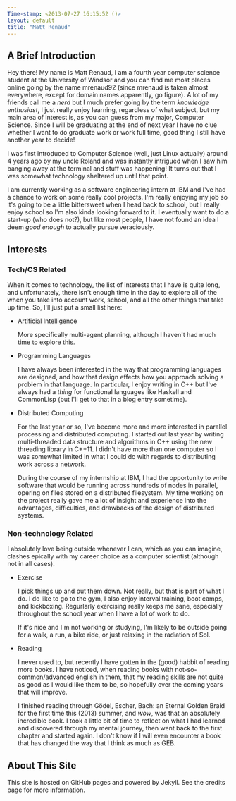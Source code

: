 ```yaml
---
Time-stamp: <2013-07-27 16:15:52 ()>
layout: default
title: "Matt Renaud"
---
```


## A Brief Introduction

Hey there! My name is Matt Renaud, I am a fourth year computer science
student at the University of Windsor and you can find me most places
online going by the name mrenaud92 (since mrenaud is taken almost
everywhere, except for domain names apparently, go figure). A lot of
my friends call me a *nerd* but I much prefer going by the term
*knowledge enthusiast*, I just really enjoy learning, regardless of
what subject, but my main area of interest is, as you can guess from
my major, Computer Science. Since I will be graduating at the end of
next year I have no clue whether I want to do graduate work or work
full time, good thing I still have another year to decide!

I was first introduced to Computer Science (well, just Linux actually)
around 4 years ago by my uncle Roland and was instantly intrigued when
I saw him banging away at the terminal and stuff was happening! It
turns out that I was somewhat technology sheltered up until that
point.

I am currently working as a software engineering intern at IBM and
I've had a chance to work on some really cool projects.  I'm really
enjoying my job so it's going to be a little bittersweet when I head
back to school, but I really enjoy school so I'm also kinda looking
forward to it. I eventually want to do a start-up (who does not?), but
like most people, I have not found an idea I deem *good enough* to
actually pursue veraciously.

## Interests

### Tech/CS Related

When it comes to technology, the list of interests that I have is
quite long, and unfortunately, there isn't enough time in the day to
explore all of the when you take into account work, school, and all
the other things that take up time. So, I'll just put a small list
here:

- <span class="heading">Artificial Intelligence</span>

  More specifically multi-agent planning, although I haven't had
  much time to explore this.

- <span class="heading">Programming Languages</span>

  I have always been interested in the way that programming languages
  are designed, and how that design effects how you approach solving a
  problem in that language.  In particular, I enjoy writing in C++ but
  I've always had a *thing* for functional languages like Haskell and
  CommonLisp (but I'll get to that in a blog entry sometime).

- <span class="heading">Distributed Computing</span>

  For the last year or so, I've become more and more interested in
  parallel processing and distributed computing. I started out last
  year by writing multi-threaded data structure and algorithms in
  C++ using the new threading library in C++11. I didn't have more
  than one computer so I was somewhat limited in what I could do
  with regards to distributing work across a network.

  During the course of my internship at IBM, I had the opportunity to
  write software that would be running across hundreds of nodes in
  parallel, opering on files stored on a distributed filesystem. My
  time working on the project really gave me a lot of insight and
  experience into the advantages, difficulties, and drawbacks of the
  design of distributed systems.

### Non-technology Related

I absolutely love being outside whenever I can, which as you can
imagine, clashes epically with my career choice as a computer
scientist (although not in all cases).

- <span class="heading">Exercise</span>

  I pick things up and put them down. Not really, but that is part of
  what I do. I do like to go to the gym, I also enjoy interval
  training, boot camps, and kickboxing. Regurlarly exercising really
  keeps me sane, especially throughout the school year when I have a
  lot of work to do.

  If it's nice and I'm not working or studying, I'm likely to be
  outside going for a walk, a run, a bike ride, or just relaxing in
  the radiation of Sol.


- <span class="heading">Reading</span>

  I never used to, but recently I have gotten in the (good) habbit of
  reading more books. I have noticed, when reading books with
  not-so-common/advanced english in them, that my reading skills are
  not quite as good as I would like them to be, so hopefully over the
  coming years that will improve.

  I finished reading through Gödel, Escher, Bach: an Eternal Golden
  Braid for the first time this (2013) summer, and *wow*, was that an
  absolutely incredible book. I took a little bit of time to reflect
  on what I had learned and discovered through my mental journey, then
  went back to the first chapter and started again. I don't know if I
  will even encounter a book that has changed the way that I think as
  much as GEB.


## About This Site

This site is hosted on GitHub pages and powered by Jekyll. See the
credits page for more information.
